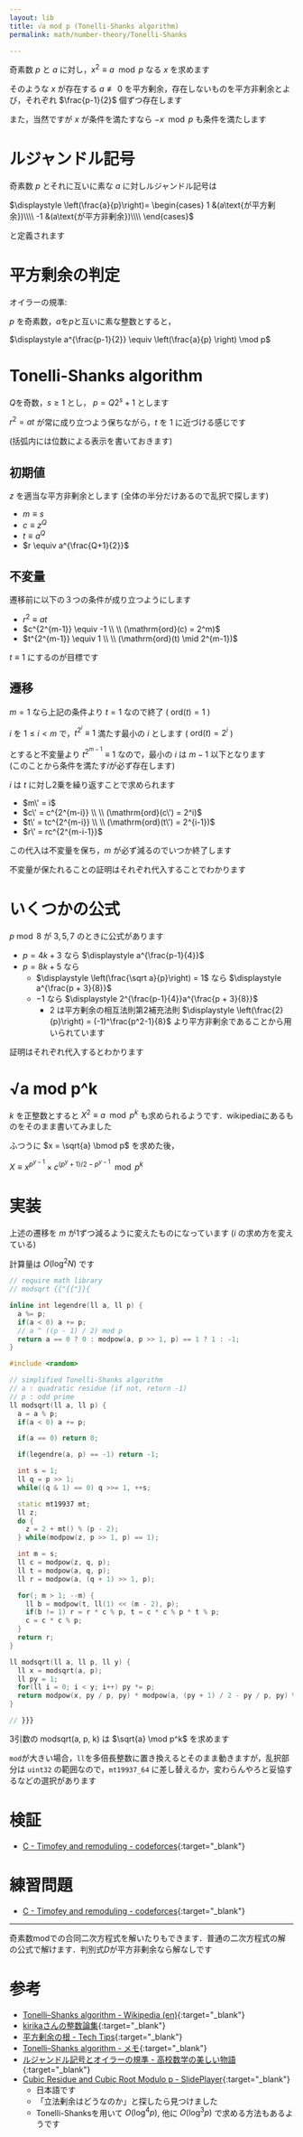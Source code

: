 ```yaml
---
layout: lib
title: √a mod p (Tonelli-Shanks algorithm)
permalink: math/number-theory/Tonelli-Shanks

---
```



奇素数 $p$ と $a$ に対し，$x^2 \equiv a \mod p$ なる $x$ を求めます

そのような $x$ が存在する $a \not \equiv 0$ を平方剰余，存在しないものを平方非剰余とよび，それぞれ $\frac{p-1}{2}$ 個ずつ存在します

また，当然ですが $x$ が条件を満たすなら $-x \mod p$ も条件を満たします

# ルジャンドル記号

奇素数 $p$ とそれに互いに素な $a$ に対しルジャンドル記号は

$\displaystyle \left(\frac{a}{p}\right)= \begin{cases} 1 &(a\text{が平方剰余})\\\\ -1 &(a\text{が平方非剰余})\\\\ \end{cases}$

と定義されます

# 平方剰余の判定

オイラーの規準:

$p$ を奇素数，$a$を$p$と互いに素な整数とすると，

$\displaystyle a^{\frac{p-1}{2}} \equiv \left(\frac{a}{p} \right) \mod p$

# Tonelli-Shanks algorithm

$Q$を奇数，$s \geq 1$ とし， $p = Q2^s + 1$ とします

$r^2=at$ が常に成り立つよう保ちながら，$t$ を $1$ に近づける感じです

(括弧内には位数による表示を書いておきます)

## 初期値

$z$ を適当な平方非剰余とします (全体の半分だけあるので乱択で探します)

* $m \equiv s$
* $c \equiv z^Q$
* $t \equiv a^Q$
* $r \equiv a^{\frac{Q+1}{2}}$

## 不変量

遷移前に以下の３つの条件が成り立つようにします

* $r^2 \equiv at$
* $c^{2^{m-1}} \equiv -1 \\ \\ (\mathrm{ord}(c) = 2^m)$
* $t^{2^{m-1}} \equiv 1 \\ \\ (\mathrm{ord}(t) \mid 2^{m-1})$

$t \equiv 1$ にするのが目標です

## 遷移

$m = 1$ なら上記の条件より $t = 1$ なので終了 ( $\mathrm{ord}(t) = 1$ )

$i$ を $1 \leq i \lt m$ で，$t^{2^i} \equiv 1$ 満たす最小の $i$ とします ( $\mathrm{ord}(t) = 2^i$ )

とすると不変量より $t^{2^{m-1}} \equiv 1$ なので，最小の $i$ は $m-1$ 以下となります  
(このことから条件を満たす$i$が必ず存在します)

$i$ は $t$ に対し2乗を繰り返すことで求められます

* $m\' = i$
* $c\' = c^{2^{m-i}} \\ \\ (\mathrm{ord}(c\') = 2^i)$
* $t\' = tc^{2^{m-i}} \\ \\ (\mathrm{ord}(t\') = 2^{i-1})$
* $r\' = rc^{2^{m-i-1}}$

この代入は不変量を保ち，$m$ が必ず減るのでいつか終了します

不変量が保たれることの証明はそれぞれ代入することでわかります

# いくつかの公式

$p \bmod 8$ が $3, 5, 7$ のときに公式があります

* $p = 4k + 3$ なら $\displaystyle a^{\frac{p-1}{4}}$
* $p = 8k + 5$ なら
  * $\displaystyle \left(\frac{\sqrt a}{p}\right) = 1$ なら $\displaystyle a^{\frac{p + 3}{8}}$
  * $-1$ なら $\displaystyle 2^{\frac{p-1}{4}}a^{\frac{p + 3}{8}}$
    * $2$ は平方剰余の相互法則第2補充法則 $\displaystyle \left(\frac{2}{p}\right) = (-1)^\frac{p^2-1}{8}$ より平方非剰余であることから用いられています

証明はそれぞれ代入するとわかります

# √a mod p^k

$k$ を正整数とすると $X^2 \equiv a \mod p^k$ も求められるようです．wikipediaにあるものをそのまま書いてみました

ふつうに $x = \sqrt{a} \bmod p$ を求めた後，

$\displaystyle X \equiv x^{p^{y-1}} \times c^{(p^y+1)/2-p^{y-1}} \mod p^k$

# 実装

上述の遷移を $m$ が1ずつ減るように変えたものになっています ($i$ の求め方を変えている)

計算量は $O(\log^2 N)$ です


```cpp
// require math library
// modsqrt {{"{{"}}{

inline int legendre(ll a, ll p) {
  a %= p;
  if(a < 0) a += p;
  // a ^ ((p - 1) / 2) mod p
  return a == 0 ? 0 : modpow(a, p >> 1, p) == 1 ? 1 : -1;
}

#include <random>

// simplified Tonelli-Shanks algorithm
// a : quadratic residue (if not, return -1)
// p : odd prime
ll modsqrt(ll a, ll p) {
  a = a % p;
  if(a < 0) a += p;

  if(a == 0) return 0;

  if(legendre(a, p) == -1) return -1;

  int s = 1;
  ll q = p >> 1;
  while((q & 1) == 0) q >>= 1, ++s;

  static mt19937 mt;
  ll z;
  do {
    z = 2 + mt() % (p - 2);
  } while(modpow(z, p >> 1, p) == 1);

  int m = s;
  ll c = modpow(z, q, p);
  ll t = modpow(a, q, p);
  ll r = modpow(a, (q + 1) >> 1, p);

  for(; m > 1; --m) {
    ll b = modpow(t, ll(1) << (m - 2), p);
    if(b != 1) r = r * c % p, t = c * c % p * t % p;
    c = c * c % p;
  }
  return r;
}

ll modsqrt(ll a, ll p, ll y) {
  ll x = modsqrt(a, p);
  ll py = 1;
  for(ll i = 0; i < y; i++) py *= p;
  return modpow(x, py / p, py) * modpow(a, (py + 1) / 2 - py / p, py) % py;
}

// }}}
```


3引数の modsqrt(a, p, k) は $\sqrt{a} \mod p^k$ を求めます

`mod`が大きい場合，`ll`を多倍長整数に置き換えるとそのまま動きますが，乱択部分は `uint32` の範囲なので，`mt19937_64` に差し替えるか，変わらんやろと妥協するなどの選択があります

# 検証

* [C - Timofey and remoduling - codeforces](https://codeforces.com/contest/763/submission/45482806){:target="_blank"}<!--_-->

# 練習問題

* [C - Timofey and remoduling - codeforces](https://codeforces.com/contest/763/problem/C){:target="_blank"}<!--_-->

---

奇素数modでの合同二次方程式を解いたりもできます．普通の二次方程式の解の公式で解けます．判別式$D$が平方非剰余なら解なしです

# 参考

* [Tonelli–Shanks algorithm - Wikipedia (en)](https://en.wikipedia.org/wiki/Tonelli–Shanks_algorithm){:target="_blank"}<!--_-->
* [kirikaさんの整数論集](https://github.com/kirika-comp/articles){:target="_blank"}<!--_-->
* [平方剰余の根 - Tech Tips](http://techtipshoge.blogspot.com/2015/04/blog-post_5.html){:target="_blank"}<!--_-->
* [Tonelli–Shanks algorithm - メモ](http://sugarknri.hatenablog.com/entry/2018/02/16/115740){:target="_blank"}<!--_-->
* [ルジャンドル記号とオイラーの規準 - 高校数学の美しい物語](https://mathtrain.jp/criterion){:target="_blank"}<!--_-->
* [Cubic Residue and Cubic Root Modulo p - SlidePlayer](https://slidesplayer.net/slide/11607504/){:target="_blank"}<!--_-->
  * 日本語です
  * 「立法剰余はどうなのか」と探したら見つけました
  * Tonelli-Shanksを用いて $O(\log^4 p)$, 他に $O(\log^3 p)$ で求める方法もあるようです


